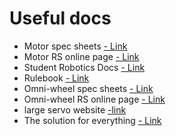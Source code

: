 # Useful docs
- Motor spec sheets [ - Link](https://github.com/nathan-www/GDC-student-robotics/blob/370fc64b62b9df2c97176f5ee52f62c25b40e9e7/Docs/Motor%20Specs.pdf)
- Motor RS online page [ - Link](https://uk.rs-online.com/web/p/dc-motors/0420697)
- Student Robotics Docs [ - Link](https://studentrobotics.org/docs/)
- Rulebook [ - Link](https://studentrobotics.org/docs/resources/2022/rulebook.html)
- Omni-wheel spec sheets [ - Link](https://github.com/nathan-www/GDC-student-robotics/blob/d1014c058eb582f2aa40f7dec387b1245a79fe31/Docs/Omniwheel%20Specs.pdf)
- Omni-wheel RS online page [ - Link](https://uk.rs-online.com/web/p/stem-motion-components/2097738)
- large servo website [ -link](https://www.cmldistribution.co.uk/product/SAV-SC1257TG/savox-high-torque-coreless-digital-servo-10kg-6-0v)
- The solution for everything [ - Link](https://stackoverflow.com/)
